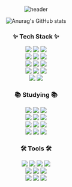 <div align="center">
  
  ![header](https://capsule-render.vercel.app/api?type=transparent&color=auto&height=150&section=header&text=Welcome%20to%20Taeyeon's%20Github&fontSize=50&fontAlignY=50)
</div>
<div align="center">
  
  ![Anurag's GitHub stats](https://github-readme-stats.vercel.app/api?username=Taeyeon-0314&rank_icon=github&include_all_commits=true&show_icons=true&theme=radical)
  
</div>
<h3 align="center">✨ Tech Stack ✨</h3>
<div align="center"> 
  <img src="https://img.shields.io/badge/java-007396?style=for-the-badge&logo=java&logoColor=white"/>
  <img src="https://img.shields.io/badge/spring-6DB33F?style=for-the-badge&logo=spring&logoColor=white"/>
  <img src="https://img.shields.io/badge/spring Boot-6DB33F?style=for-the-badge&logo=springboot&logoColor=white"/>
  <br />
  <img src="https://img.shields.io/badge/spring Security-6db33f?style=for-the-badge&logo=springsecurity&logoColor=white"/>
  <img src="https://img.shields.io/badge/spring Data JPA-6db33f?style=for-the-badge&logo=spring Data JPA&logoColor=white"/>
  <img src="https://img.shields.io/badge/gradle-02303A?style=for-the-badge&logo=gradle&logoColor=white"/>
  <br />
  <img src="https://img.shields.io/badge/amazon ec2-FF9900?style=for-the-badge&logo=amazonec2&logoColor=white"/>
  <img src="https://img.shields.io/badge/amazon s3-569A31?style=for-the-badge&logo=amazons3&logoColor=white"/>
  <img src="https://img.shields.io/badge/amazon route53-8C4FFF?style=for-the-badge&logo=amazonroute53&logoColor=white"/>
  <br />
  <img src="https://img.shields.io/badge/maven-02303A?style=for-the-badge&logo=maven&logoColor=white"/>
  <img src="https://img.shields.io/badge/JWT-000000?style=for-the-badge&logo=jsonwebtokens&logoColor=white"/>
  <img src="https://img.shields.io/badge/mysql-4479A1?style=for-the-badge&logo=mysql&logoColor=white"/>
  <br />
  <img src="https://img.shields.io/badge/docker-2496ED?style=for-the-badge&logo=docker&logoColor=white"/>
  <img src="https://img.shields.io/badge/nginx-009639?style=for-the-badge&logo=nginx&logoColor=white"/>
  
</div>

<h3 align="center">📚 Studying 📚</h3>
<div align="center">
  
  <img src="https://img.shields.io/badge/react-20232a.svg?style=for-the-badge&logo=react&logoColor=61DAFB" />
  <img src="https://img.shields.io/badge/javascript-F7DF1E.svg?style=for-the-badge&logo=javascript&logoColor=20232a" />
  <img src="https://img.shields.io/badge/typescript-007ACC.svg?style=for-the-badge&logo=typescript&logoColor=white" />
  <br />
  <img src="https://img.shields.io/badge/css3-1572B6.svg?style=for-the-badge&logo=css3&logoColor=white" />
  <img src="https://img.shields.io/badge/styled--components-DB7093?style=for-the-badge&logo=styled-components&logoColor=ffd35b" />
  <img src="https://img.shields.io/badge/tailwindcss-1daabb.svg?style=for-the-badge&logo=tailwind-css&logoColor=white" />
  <br />
  <img src="https://img.shields.io/badge/react router-CA4245?style=for-the-badge&logo=reactrouter&logoColor=white" />
  <img src="https://img.shields.io/badge/React%20Query-FF4154?style=for-the-badge&logo=react%20query&logoColor=white" />
  <img src="https://img.shields.io/badge/Tanstack Query-FF4154?style=for-the-badge&logo=reactquery&logoColor=white" />
  <br />
  <img src="https://img.shields.io/badge/html5-E34F26.svg?style=for-the-badge&logo=html5&logoColor=white" />
  <img src="https://img.shields.io/badge/next.js-000000?style=for-the-badge&logo=next.js&logoColor=white" />
  <img src="https://img.shields.io/badge/Axios-5A29E4?style=for-the-badge&logo=axios&logoColor=white" />
  
</div>


<h3 align="center">🛠 Tools 🛠</h3>
<div align="center">
  
  <img src="https://img.shields.io/badge/git-F05033.svg?style=for-the-badge&logo=git&logoColor=white" />
  <img src="https://img.shields.io/badge/github-181717.svg?style=for-the-badge&logo=github&logoColor=white" />
  <img src="https://img.shields.io/badge/github actions-2088FF.svg?style=for-the-badge&logo=githubactions&logoColor=white" />
  <img src="https://img.shields.io/badge/Notion-F3F3F3.svg?style=for-the-badge&logo=notion&logoColor=black" />
  <br />
  <img src="https://img.shields.io/badge/intellij idea-000000.svg?style=for-the-badge&logo=intellijidea&logoColor=white" />
  <img src="https://img.shields.io/badge/eclipse ide-2C2255.svg?style=for-the-badge&logo=eclipseide&logoColor=white" />
  <img src="https://img.shields.io/badge/figma-F24E1E.svg?style=for-the-badge&logo=figma&logoColor=white" />
  <br />
  <img src="https://img.shields.io/badge/vscode-000000.svg?style=for-the-badge&logo=vscode&logoColor=white" />
  <img src="https://img.shields.io/badge/datagrip-000000.svg?style=for-the-badge&logo=datagrip&logoColor=white" />
  <img src="https://img.shields.io/badge/postman-FF6C37.svg?style=for-the-badge&logo=postman&logoColor=white" />
  
</div>

